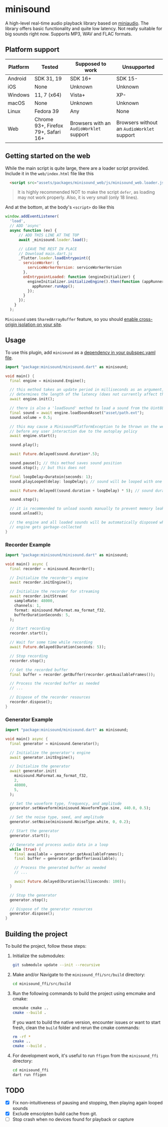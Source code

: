 # minisound

A high-level real-time audio playback library based on [miniaudio](https://miniaud.io). The library offers basic functionality and quite low latency. Not really suitable for big sounds right now. Supports MP3, WAV and FLAC formats.

## Platform support

| Platform | Tested                              | Supposed to work                        | Unsupported                                |
| -------- | ----------------------------------- | --------------------------------------- | ------------------------------------------ |
| Android  | SDK 31, 19                          | SDK 16+                                 | SDK 15-                                    |
| iOS      | None                                | Unknown                                 | Unknown                                    |
| Windows  | 11, 7 (x64)                         | Vista+                                  | XP-                                        |
| macOS    | None                                | Unknown                                 | Unknown                                    |
| Linux    | Fedora 39                           | Any                                     | None                                       |
| Web      | Chrome 93+, Firefox 79+, Safari 16+ | Browsers with an `AudioWorklet` support | Browsers without an `AudioWorklet` support |

## Getting started on the web

While the main script is quite large, there are a loader script provided. Include it in the `web/index.html` file like this

```html
  <script src="assets/packages/minisound_web/js/minisound_web.loader.js"></script>
```

> It is highly recommended NOT to make the script `defer`, as loading may not work properly. Also, it is very small (only 18 lines).

And at the bottom, at the body's `<script>` do like this

```js
window.addEventListener(
  'load',
  // ADD 'async'
  async function (ev) {
      // ADD THIS LINE AT THE TOP
      await _minisound.loader.load();

      // LEAVE THE REST IN PLACE
      // Download main.dart.js
      _flutter.loader.loadEntrypoint({
        serviceWorker: {
          serviceWorkerVersion: serviceWorkerVersion
        },
        onEntrypointLoaded: function (engineInitializer) {
          engineInitializer.initializeEngine().then(function (appRunner) {
            appRunner.runApp();
          });
        }
      });
    }
  );
```

`Minisound` uses `SharedArrayBuffer` feature, so you should [enable cross-origin isolation on your site](https://web.dev/cross-origin-isolation-guide/).

## Usage

To use this plugin, add `minisound` as a [dependency in your pubspec.yaml file](https://flutter.dev/platform-plugins/).

```dart
import "package:minisound/minisound.dart" as minisound;

void main() {
  final engine = minisound.Engine();

  // this method takes an update period in milliseconds as an argument, which
  // determines the length of the latency (does not currently affect the web)
  await engine.init(); 

  // there is also a 'loadSound' method to load a sound from the Uint8List
  final sound = await engine.loadSoundAsset("asset/path.ext");
  sound.volume = 0.5;

  // this may cause a MinisoundPlatformException to be thrown on the web
  // before any user interaction due to the autoplay policy
  await engine.start(); 

  sound.play();

  await Future.delayed(sound.duration*.5);

  sound.pause(); // this method saves sound position
  sound.stop(); // but this does not

  final loopDelay=Duratoin(seconds: 1);
  sound.playLooped(delay: loopDelay); // sound will be looped with one second period

  await Future.delayed((sound.duration + loopDelay) * 5); // sound duration does not account loop delay

  sound.stop();

  // it is recommended to unload sounds manually to prevent memory leaks
  sound.unload(); 

  // the engine and all loaded sounds will be automatically disposed when 
  // engine gets garbage-collected
}
```

### Recorder Example

```dart
import "package:minisound/minisound.dart" as minisound;

void main() async {
  final recorder = minisound.Recorder();

  // Initialize the recorder's engine
  await recorder.initEngine();

  // Initialize the recorder for streaming
  await recorder.initStream(
    sampleRate: 48000,
    channels: 1,
    format: minisound.MaFormat.ma_format_f32,
    bufferDurationSeconds: 5,
  );

  // Start recording
  recorder.start();

  // Wait for some time while recording
  await Future.delayed(Duration(seconds: 5));

  // Stop recording
  recorder.stop();

  // Get the recorded buffer
  final buffer = recorder.getBuffer(recorder.getAvailableFrames());

  // Process the recorded buffer as needed
  // ...

  // Dispose of the recorder resources
  recorder.dispose();
}
```

### Generator Example

```dart
import "package:minisound/minisound.dart" as minisound;

void main() async {
  final generator = minisound.Generator();

  // Initialize the generator's engine
  await generator.initEngine();

  // Initialize the generator
  await generator.init(
    minisound.MaFormat.ma_format_f32,
    2,
    48000,
    5,
  );

  // Set the waveform type, frequency, and amplitude
  generator.setWaveform(minisound.WaveformType.sine, 440.0, 0.5);

  // Set the noise type, seed, and amplitude
  generator.setNoise(minisound.NoiseType.white, 0, 0.2);

  // Start the generator
  generator.start();

  // Generate and process audio data in a loop
  while (true) {
    final available = generator.getAvailableFrames();
    final buffer = generator.getBuffer(available);

    // Process the generated buffer as needed
    // ...

    await Future.delayed(Duration(milliseconds: 100));
  }

  // Stop the generator
  generator.stop();

  // Dispose of the generator resources
  generator.dispose();
}
```

## Building the project

To build the project, follow these steps:

1. Initialize the submodules:

   ```bash
   git submodule update --init --recursive
   ```

2. Make and/or Navigate to the `minisound_ffi/src/build` directory:

   ```bash
   cd minisound_ffi/src/build
   ```

3. Run the following commands to build the project using emcmake and cmake:

   ```bash
   emcmake cmake ..
   cmake --build .
   ```

   If you want to build the native version, encounter issues or want to start fresh, clean the `build` folder and rerun the cmake commands:

    ```bash
    rm -rf *
    cmake ..
    cmake --build .
    ```

4. For development work, it's useful to run `ffigen` from the `minisound_ffi` directory:

   ```bash
   cd minisound_ffi
   dart run ffigen
   ```

## TODO

- [x] Fix non-intuitiveness of pausing and stopping, then playing again looped sounds
- [x] Exclude emscripten build cache from git.
- [ ] Stop crash when no devices found for playback or capture
